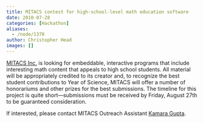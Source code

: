 ```yaml
---
title: MITACS contest for high-school-level math education software
date: 2010-07-28
categories: [Hackathon]
aliases:
  - /node/1370
author: Christopher Head
images: []
---
```


[MITACS Inc.](http://mitacs.ca/) is looking for embeddable, interactive programs that include interesting math content that appeals to high school students. All material will be appropriately credited to its creator and, to recognize the best student contributions to Year of Science, MITACS will offer a number of honorariums and other prizes for the best submissions. The timeline for this project is quite short—submissions must be received by Friday, August 27th to be guaranteed consideration.

If interested, please contact MITACS Outreach Assistant [Kamara Gupta](/cdn-cgi/l/email-protection#bed5d9cbcecadffed3d7cadfddcd90dddf).
